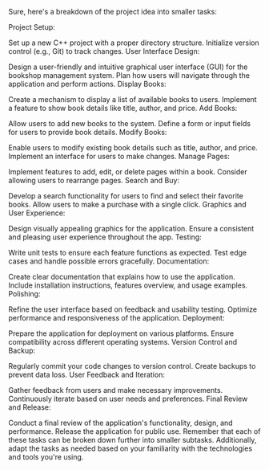Sure, here's a breakdown of the project idea into smaller tasks:

Project Setup:

Set up a new C++ project with a proper directory structure.
Initialize version control (e.g., Git) to track changes.
User Interface Design:

Design a user-friendly and intuitive graphical user interface (GUI) for the bookshop management system.
Plan how users will navigate through the application and perform actions.
Display Books:

Create a mechanism to display a list of available books to users.
Implement a feature to show book details like title, author, and price.
Add Books:

Allow users to add new books to the system.
Define a form or input fields for users to provide book details.
Modify Books:

Enable users to modify existing book details such as title, author, and price.
Implement an interface for users to make changes.
Manage Pages:

Implement features to add, edit, or delete pages within a book.
Consider allowing users to rearrange pages.
Search and Buy:

Develop a search functionality for users to find and select their favorite books.
Allow users to make a purchase with a single click.
Graphics and User Experience:

Design visually appealing graphics for the application.
Ensure a consistent and pleasing user experience throughout the app.
Testing:

Write unit tests to ensure each feature functions as expected.
Test edge cases and handle possible errors gracefully.
Documentation:

Create clear documentation that explains how to use the application.
Include installation instructions, features overview, and usage examples.
Polishing:

Refine the user interface based on feedback and usability testing.
Optimize performance and responsiveness of the application.
Deployment:

Prepare the application for deployment on various platforms.
Ensure compatibility across different operating systems.
Version Control and Backup:

Regularly commit your code changes to version control.
Create backups to prevent data loss.
User Feedback and Iteration:

Gather feedback from users and make necessary improvements.
Continuously iterate based on user needs and preferences.
Final Review and Release:

Conduct a final review of the application's functionality, design, and performance.
Release the application for public use.
Remember that each of these tasks can be broken down further into smaller subtasks. Additionally, adapt the tasks as needed based on your familiarity with the technologies and tools you're using.